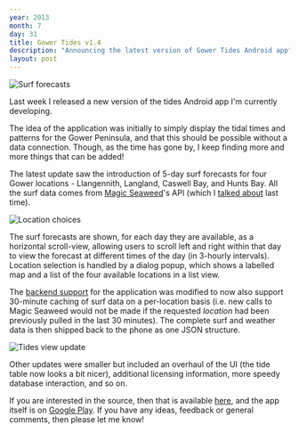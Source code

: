 ```yaml
---
year: 2013
month: 7
day: 31
title: Gower Tides v1.4
description: "Announcing the latest version of Gower Tides Android app"
layout: post
---
```


<img src="https://will.now.sh/static/media/v1-4_surf.png" class="blog-image" alt="Surf forecasts" />
<p>Last week I released a new version of the tides Android app I'm currently developing.</p>

<p>The idea of the application was initially to simply display the tidal times and patterns for the Gower Peninsula, and that this should be possible without  a data connection. Though, as the time has gone by, I keep finding more and more things that can be added!</p>
<p>The latest update saw the introduction of 5-day surf forecasts for four Gower locations - Llangennith, Langland, Caswell Bay, and Hunts Bay. All the surf data comes from <a href="http://magicseaweed.com" target="_blank">Magic Seaweed</a>'s API (which I <a href="http://will.now.sh/post/2013/7/3" target="_blank">talked about</a> last time).</p>
<img src="https://flyingsparx.net/static/media/v1-4_location.png" class="blog-image right" alt="Location choices" />
<p>The surf forecasts are shown, for each day they are available, as a horizontal scroll-view, allowing users to scroll left and right within that day to view the forecast at different times of the day (in 3-hourly intervals).<br />
Location selection is handled by a dialog popup, which shows a labelled map and a list of the four available locations in a list view.</p>
<p>The <a href="https://github.com/willwebberley/GowerTidesBackend" target="_blank">backend support</a> for the application was modified to now also support 30-minute caching of surf data on a per-location basis (i.e. new calls to Magic Seaweed would not be made if the requested <i>location</i> had been previously pulled in the last 30 minutes). The complete surf and weather data is then shipped back to the phone as one JSON structure.</p>
<img src="https://flyingsparx.net/static/media/v1-4_tides.png" class="blog-image" alt="Tides view update" />
<p>Other updates were smaller but included an overhaul of the UI (the tide table now looks a bit nicer), additional licensing information, more speedy database interaction, and so on.</p>
<p>If you are interested in the source, then that is available <a href="https://github.com/willwebberley/GowerTides" target="_blank">here</a>, and the app itself is on <a href="https://play.google.com/store/apps/details?id=net.willwebberley.gowertides&hl=en" target="_blank">Google Play</a>. If you have any ideas, feedback or general comments, then please let me know!</p>
